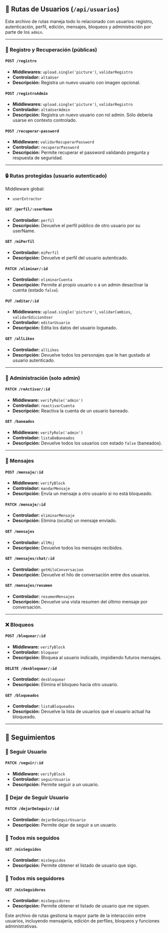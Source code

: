 ## 🔄 Rutas de Usuarios (`/api/usuarios`)

Este archivo de rutas maneja todo lo relacionado con usuarios: registro, autenticación, perfil, edición, mensajes, bloqueos y administración por parte de los `admin`.

---

### 👤 Registro y Recuperación (públicas)

#### `POST /registro`
- **Middlewares:** `upload.single('picture')`, `validarRegistro`
- **Controlador:** `altaUser`
- **Descripción:** Registra un nuevo usuario con imagen opcional.

#### `POST /registroAdmin`
- **Middlewares:** `upload.single('picture')`, `validarRegistro`
- **Controlador:** `altaUserAdmin`
- **Descripción:** Registra un nuevo usuario con rol admin. Sólo debería usarse en contexto controlado.

#### `POST /recuperar-password`
- **Middleware:** `validarRecuperarPassword`
- **Controlador:** `recuperarPassword`
- **Descripción:** Permite recuperar el password validando pregunta y respuesta de seguridad.

---

### 🔒 Rutas protegidas (usuario autenticado)

Middleware global:
- `userExtractor`

#### `GET /perfil/:userName`
- **Controlador:** `perfil`
- **Descripción:** Devuelve el perfil público de otro usuario por su userName.

#### `GET /miPerfil`
- **Controlador:** `miPerfil`
- **Descripción:** Devuelve el perfil del usuario autenticado.

#### `PATCH /eliminar/:id`
- **Controlador:** `eliminarCuenta`
- **Descripción:** Permite al propio usuario o a un admin desactivar la cuenta (estado `false`).

#### `PUT /editar/:id`
- **Middlewares:** `upload.single('picture')`, `validarCambios`, `validarEdicionUser`
- **Controlador:** `editarUsuario`
- **Descripción:** Edita los datos del usuario logueado.

#### `GET /allLikes`
- **Controlador:** `allLikes`
- **Descripción:** Devuelve todos los personajes que le han gustado al usuario autenticado.

---

### 🤜 Administración (solo admin)

#### `PATCH /reActivar/:id`
- **Middleware:** `verifyRole('admin')`
- **Controlador:** `reactivarCuenta`
- **Descripción:** Reactiva la cuenta de un usuario baneado.

#### `GET /baneados`
- **Middleware:** `verifyRole('admin')`
- **Controlador:** `listaDeBaneados`
- **Descripción:** Devuelve todos los usuarios con estado `false` (baneados).

---

### 📨 Mensajes

#### `POST /mensaje/:id`
- **Middleware:** `verifyBlock`
- **Controlador:** `mandarMensaje`
- **Descripción:** Envía un mensaje a otro usuario si no está bloqueado.

#### `PATCH /mensaje/:id`
- **Controlador:** `eliminarMensaje`
- **Descripción:** Elimina (oculta) un mensaje enviado.

#### `GET /mensajes`
- **Controlador:** `allMsj`
- **Descripción:** Devuelve todos los mensajes recibidos.

#### `GET /mensajes/chat/:id`
- **Controlador:** `getHiloConversacion`
- **Descripción:** Devuelve el hilo de conversación entre dos usuarios.

#### `GET /mensajes/resumen`
- **Controlador:** `resumenMensajes`
- **Descripción:** Devuelve una vista resumen del último mensaje por conversación.

---

### ❌ Bloqueos

#### `POST /bloquear/:id`
- **Middleware:** `verifyBlock`
- **Controlador:** `bloquear`
- **Descripción:** Bloquea al usuario indicado, impidiendo futuros mensajes.

#### `DELETE /desbloquear/:id`
- **Controlador:** `desbloquear`
- **Descripción:** Elimina el bloqueo hacia otro usuario.

#### `GET /bloqueados`
- **Controlador:** `listaBloqueados`
- **Descripción:** Devuelve la lista de usuarios que el usuario actual ha bloqueado.

---

## 👤 Seguimientos 

### 👤 Seguir Usuario

#### `PATCH /seguir/:id`
- **Middleware:** `verifyBlock`
- **Controlador:** `seguirUsuario`
- **Descripción:** Permite seguir a un usuario.

### 👤 Dejar de Seguir Usuario

#### `PATCH /dejarDeSeguir/:id`
- **Controlador:** `dejarDeSeguirUsuario`
- **Descripción:** Permite dejar de seguir a un usuario.

### 👤 Todos mis seguidos

#### `GET /misSeguidos`
- **Controlador:** `misSeguidos`
- **Descripción:** Permite obtener el listado de usuario que sigo.

### 👤 Todos mis seguidores

#### `GET /misSeguidores`
- **Controlador:** `misSeguidores`
- **Descripción:** Permite obtener el listado de usuario que me siguen.

Este archivo de rutas gestiona la mayor parte de la interacción entre usuarios, incluyendo mensajería, edición de perfiles, bloqueos y funciones administrativas.

